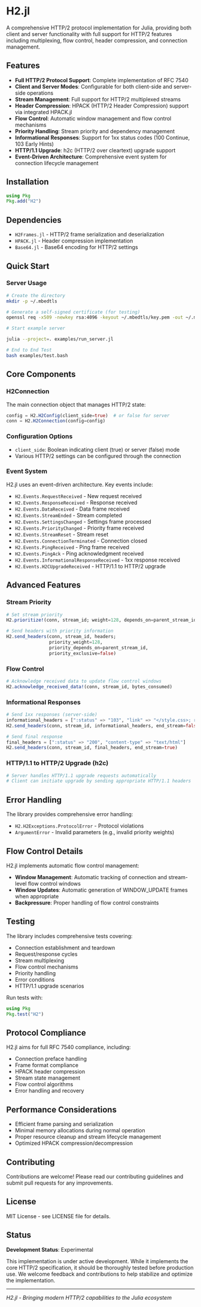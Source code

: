 # H2.jl

A comprehensive HTTP/2 protocol implementation for Julia, providing both client and server functionality with full support for HTTP/2 features including multiplexing, flow control, header compression, and connection management.

## Features

- **Full HTTP/2 Protocol Support**: Complete implementation of RFC 7540
- **Client and Server Modes**: Configurable for both client-side and server-side operations
- **Stream Management**: Full support for HTTP/2 multiplexed streams
- **Header Compression**: HPACK (HTTP/2 Header Compression) support via integrated HPACK.jl
- **Flow Control**: Automatic window management and flow control mechanisms
- **Priority Handling**: Stream priority and dependency management
- **Informational Responses**: Support for 1xx status codes (100 Continue, 103 Early Hints)
- **HTTP/1.1 Upgrade**: h2c (HTTP/2 over cleartext) upgrade support
- **Event-Driven Architecture**: Comprehensive event system for connection lifecycle management

## Installation

```julia
using Pkg
Pkg.add("H2")
```

## Dependencies

- `H2Frames.jl` - HTTP/2 frame serialization and deserialization
- `HPACK.jl` - Header compression implementation
- `Base64.jl` - Base64 encoding for HTTP/2 settings

## Quick Start

### Server Usage

```bash
# Create the directory
mkdir -p ~/.mbedtls

# Generate a self-signed certificate (for testing)
openssl req -x509 -newkey rsa:4096 -keyout ~/.mbedtls/key.pem -out ~/.mbedtls/cert.pem -days 365 -nodes

# Start example server

julia --project=. examples/run_server.jl

# End to End Test
bash examples/test.bash

```
## Core Components

### H2Connection

The main connection object that manages HTTP/2 state:

```julia
config = H2.H2Config(client_side=true)  # or false for server
conn = H2.H2Connection(config=config)
```

### Configuration Options

- `client_side`: Boolean indicating client (true) or server (false) mode
- Various HTTP/2 settings can be configured through the connection

### Event System

H2.jl uses an event-driven architecture. Key events include:

- `H2.Events.RequestReceived` - New request received
- `H2.Events.ResponseReceived` - Response received
- `H2.Events.DataReceived` - Data frame received
- `H2.Events.StreamEnded` - Stream completed
- `H2.Events.SettingsChanged` - Settings frame processed
- `H2.Events.PriorityChanged` - Priority frame received
- `H2.Events.StreamReset` - Stream reset
- `H2.Events.ConnectionTerminated` - Connection closed
- `H2.Events.PingReceived` - Ping frame received
- `H2.Events.PingAck` - Ping acknowledgment received
- `H2.Events.InformationalResponseReceived` - 1xx response received
- `H2.Events.H2CUpgradeReceived` - HTTP/1.1 to HTTP/2 upgrade

## Advanced Features

### Stream Priority

```julia
# Set stream priority
H2.prioritize!(conn, stream_id; weight=128, depends_on=parent_stream_id, exclusive=false)

# Send headers with priority information
H2.send_headers(conn, stream_id, headers; 
                priority_weight=128, 
                priority_depends_on=parent_stream_id, 
                priority_exclusive=false)
```

### Flow Control

```julia
# Acknowledge received data to update flow control windows
H2.acknowledge_received_data!(conn, stream_id, bytes_consumed)
```

### Informational Responses

```julia
# Send 1xx responses (server-side)
informational_headers = [":status" => "103", "link" => "</style.css>; rel=preload; as=style"]
H2.send_headers(conn, stream_id, informational_headers, end_stream=false)

# Send final response
final_headers = [":status" => "200", "content-type" => "text/html"]
H2.send_headers(conn, stream_id, final_headers, end_stream=true)
```

### HTTP/1.1 to HTTP/2 Upgrade (h2c)

```julia
# Server handles HTTP/1.1 upgrade requests automatically
# Client can initiate upgrade by sending appropriate HTTP/1.1 headers
```

## Error Handling

The library provides comprehensive error handling:

- `H2.H2Exceptions.ProtocolError` - Protocol violations
- `ArgumentError` - Invalid parameters (e.g., invalid priority weights)

## Flow Control Details

H2.jl implements automatic flow control management:

- **Window Management**: Automatic tracking of connection and stream-level flow control windows
- **Window Updates**: Automatic generation of WINDOW_UPDATE frames when appropriate
- **Backpressure**: Proper handling of flow control constraints

## Testing

The library includes comprehensive tests covering:

- Connection establishment and teardown
- Request/response cycles
- Stream multiplexing
- Flow control mechanisms
- Priority handling
- Error conditions
- HTTP/1.1 upgrade scenarios

Run tests with:

```julia
using Pkg
Pkg.test("H2")
```

## Protocol Compliance

H2.jl aims for full RFC 7540 compliance, including:

- Connection preface handling
- Frame format compliance
- HPACK header compression
- Stream state management
- Flow control algorithms
- Error handling and recovery

## Performance Considerations

- Efficient frame parsing and serialization
- Minimal memory allocations during normal operation
- Proper resource cleanup and stream lifecycle management
- Optimized HPACK compression/decompression

## Contributing

Contributions are welcome! Please read our contributing guidelines and submit pull requests for any improvements.

## License

MIT License - see LICENSE file for details.

## Status

**Development Status**: Experimental

This implementation is under active development. While it implements the core HTTP/2 specification, it should be thoroughly tested before production use. We welcome feedback and contributions to help stabilize and optimize the implementation.

---

*H2.jl - Bringing modern HTTP/2 capabilities to the Julia ecosystem*
